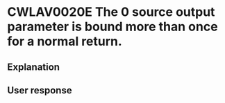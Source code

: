 # CWLAV0020E The 0 source output parameter is bound more than once for a normal return.

## Explanation

## User response